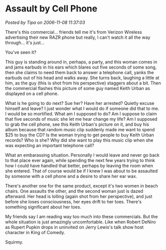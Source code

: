 # Assault by Cell Phone

*Posted by Tipa on 2006-11-08 11:37:03*

There's this commercial... friends tell me it's from Verizon Wireless advertising their new RAZR phone but really, I can't watch it all the way through... it's just...

You've seen it?

This guy is standing around in, perhaps, a party, and this woman comes in and jams earbuds in his ears which blares out five seconds of some song, then she claims to need them back to answer a telephone call, yanks the earbuds out of his head and walks away. She turns back, laughing a little at him, as the guy (this is shot from his perspective) staggers about a bit. Then the commercial flashes this picture of some guy named Keith Urban as displayed on a cell phone.

What is he going to do next? Sue her? Have her arrested? Quietly excuse himself and leave? I just wonder what I would do if someone did that to me. I would be so mortified. What am I supposed to do? Am I suppose to claim that five seconds of music she let me hear change my life? Am I supposed to grab the cell phone, see this Keith Urban's picture on it, and buy his album because that random music clip suddenly made me want to spend $25 to buy the CD? Is the woman trying to get people to buy Keith Urban records? Who is she? Why did she want to play this music clip when she was expecting an important telephone call?

What an embarassing situation. Personally I would leave and never go back to that place ever again, while spending the next few years trying to think how I could have handled that better, perhaps by leaving the room when she entered. That of course would be if I knew I was about to be assaulted by someone with a cell phone and a desire to share her ear wax.

There's another one for the same product, except it's two women in beach chairs. One assaults the other, and the second woman just is dazed afterward. Her head is lolling (again shot from her perspective), and just before she loses consciousness, her eyes drift to her toes. There's something significant about her toes.

My friends say I am reading way too much into these commercials. But the whole situation is just amazingly uncomfortable. Like when Robert DeNiro as Rupert Pupkin drops in uninvited on Jerry Lewis's talk show host character in King of Comedy.

Squirmy.
